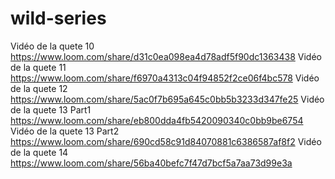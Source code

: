 # wild-series
Vidéo de la quete 10 https://www.loom.com/share/d31c0ea098ea4d78adf5f90dc1363438
Vidéo de la quete 11 https://www.loom.com/share/f6970a4313c04f94852f2ce06f4bc578
Vidéo de la quete 12 https://www.loom.com/share/5ac0f7b695a645c0bb5b3233d347fe25
Vidéo de la quete 13 Part1 https://www.loom.com/share/eb800dda4fb5420090340c0bb9be6754
Vidéo de la quete 13 Part2 https://www.loom.com/share/690cd58c91d84070881c6386587af8f2
Vidéo de la quete 14 https://www.loom.com/share/56ba40befc7f47d7bcf5a7aa73d99e3a